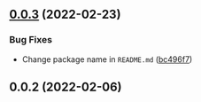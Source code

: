## [0.0.3](https://github.com/MorevM/v-bem-transformer/compare/v0.0.2...v0.0.3) (2022-02-23)


### Bug Fixes

* Change package name in `README.md` ([bc496f7](https://github.com/MorevM/v-bem-transformer/commit/bc496f79252084c86206299ef49dbb7854bb0c92))

## 0.0.2 (2022-02-06)

